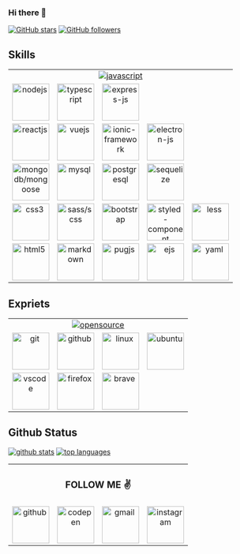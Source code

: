 ### Hi there 👋

<!--
Hi there 👋,
if you like my `README.md`, don't worry, use them 🤗
i mean you can copy/paste them 😉
because i love ❤️ opensource, did you like it?
-->

[![GitHub stars](https://img.shields.io/github/stars/miko-github/vueStoreDashboard.svg?style=social&label=Star&maxAge=2592000)](#)
[![GitHub followers](https://img.shields.io/github/followers/miko-github.svg?style=social&label=Follow&maxAge=2592000)](#)

<!-- [![Open Source Love][badge-open-source]][social-github] -->

<!-- ## Projects (repo) -->

## Skills

<table id="skills">
	<tr align="center">
		<td colspan="5">
			<a title="javascript" href="#">
				<img
					src="https://cdn.icon-icons.com/icons2/2108/PNG/512/javascript_icon_130900.png"
					alt="javascript"
				/>
			</a>
		</td>
	</tr>
	<tr align="center">
		<td>
			<a href="https://nodejs.org" title="nodejs" target="blank">
				<img
					src="https://cdn.icon-icons.com/icons2/2415/PNG/512/nodejs_original_logo_icon_146411.png"
					alt="nodejs"
					width="75px"
					height="75px"
				/>
			</a>
		</td>
		<td>
			<a
				href="https://www.typescriptlang.org/"
				title="typescript"
				target="_blank"
			>
				<img
					src="https://cdn.icon-icons.com/icons2/2415/PNG/512/typescript_plain_logo_icon_146316.png"
					alt="typescript"
					width="75px"
					height="75px"
				/>
			</a>
		</td>
		<td>
			<a href="https://expressjs.com" title="express-js" target="_blank">
				<img
					src="https://cdn.icon-icons.com/icons2/2699/PNG/512/expressjs_logo_icon_169185.png"
					alt="express-js"
					width="75px"
					height="75px"
				/>
			</a>
		</td>
	</tr>
	<tr align="center">
		<td>
			<a href="https://reactjs.org/" title="reactjs" target="_blank">
				<img
					src="https://cdn.icon-icons.com/icons2/2415/PNG/512/react_original_wordmark_logo_icon_146375.png"
					alt="reactjs"
					width="75px"
					height="75px"
				/>
			</a>
		</td>
		<td>
			<a href="https://vuejs.org" title="vuejs" target="_blank">
				<img
					src="https://cdn.icon-icons.com/icons2/2415/PNG/512/vuejs_original_wordmark_logo_icon_146305.png"
					alt="vuejs"
					width="75px"
					height="75px"
				/>
			</a>
		</td>
		<td>
			<a
				href="https://ionicframework.com/"
				title="ionic-framework"
				target="_blank"
			>
				<img
					src="https://ionicframework.com/img/meta/logo.png"
					alt="ionic-framework"
					width="75px"
					height="75px"
				/>
			</a>
		</td>
		<td>
			<a
				href="https://www.electronjs.org/"
				title="electron-js"
				target="_blank"
			>
				<img
					src="https://cdn.icon-icons.com/icons2/2552/PNG/512/electron_browser_logo_icon_152997.png"
					alt="electron-js"
					width="75px"
					height="75px"
				/>
			</a>
		</td>
	</tr>
	<tr align="center">
		<td>
			<a
				href="https://mongodb.com/"
				title="mongodb/mongoose"
				target="_blank"
			>
				<img
					src="https://cdn.icon-icons.com/icons2/2415/PNG/512/mongodb_original_wordmark_logo_icon_146425.png"
					alt="mongodb/mongoose"
					width="75px"
					height="75px"
				/>
			</a>
		</td>
		<td>
			<a href="https://www.mysql.com/" title="mysql" target="_blank">
				<img
					src="https://cdn.icon-icons.com/icons2/2415/PNG/512/mysql_original_wordmark_logo_icon_146417.png"
					alt="mysql"
					width="75px"
					height="75px"
				/>
			</a>
		</td>
		<td>
			<a
				href="https://www.postgresql.org/"
				title="postgresql"
				target="_blank"
			>
				<img
					src="https://cdn.icon-icons.com/icons2/2415/PNG/512/postgresql_plain_wordmark_logo_icon_146390.png"
					alt="postgresql"
					width="75px"
					height="75px"
				/>
			</a>
		</td>
		<td>
			<a href="https://sequelize.org/" title="sequelize" target="_blank">
				<img
					src="https://cdn.icon-icons.com/icons2/2107/PNG/512/file_type_sequelize_icon_130173.png"
					alt="sequelize"
					width="75px"
					height="75px"
				/>
			</a>
		</td>
	</tr>
	<tr align="center">
		<td>
			<a href="#" title="css3" target="_blank">
				<img
					src="https://cdn.icon-icons.com/icons2/2415/PNG/512/css_plain_wordmark_logo_icon_146574.png"
					alt="css3"
					width="75px"
					height="75px"
				/>
			</a>
		</td>
		<td>
			<a href="https://sass-lang.com/" title="sass/scss" target="_blank">
				<img
					src="https://cdn.icon-icons.com/icons2/2107/PNG/512/file_type_sass_icon_130182.png"
					alt="sass/scss"
					width="75px"
					height="75px"
				/>
			</a>
		</td>
		<td>
			<a
				href="https://getbootstrap.com/"
				title="bootstrap"
				target="_blank"
			>
				<img
					src="https://cdn.icon-icons.com/icons2/2415/PNG/512/bootstrap_plain_wordmark_logo_icon_146620.png"
					alt="bootstrap"
					width="75px"
					height="75px"
				/>
			</a>
		</td>
		<td>
			<a
				href="https://styled-components.com/"
				title="styled-component"
				target="_blank"
			>
				<img
					src="https://cdn.icon-icons.com/icons2/2107/PNG/512/file_type_styled_icon_130142.png"
					alt="styled-component"
					width="75px"
					height="75px"
				/>
			</a>
		</td>
		<td>
			<a href="https://lesscss.org/" title="less" target="_blank">
				<img
					src="https://cdn.icon-icons.com/icons2/2107/PNG/512/file_type_less_icon_130484.png"
					alt="less"
					width="75px"
					height="75px"
				/>
			</a>
		</td>
	</tr>
	<tr align="center">
		<td>
			<a href="#" title="html5" target="_blank">
				<img
					src="https://cdn.icon-icons.com/icons2/2415/PNG/128/html_plain_wordmark_logo_icon_146476.png"
					alt="html5"
					width="75px"
					height="75px"
				/>
			</a>
		</td>
		<td>
			<a href="#" title="markdown" target="_blank">
				<img
					src="https://cdn.icon-icons.com/icons2/2249/PNG/512/language_markdown_outline_icon_139425.png"
					alt="markdown"
					width="75px"
					height="75px"
				/>
			</a>
		</td>
		<td>
			<a href="https://pugjs.org" title="pugjs" target="_blank">
				<img
					src="https://cdn.icon-icons.com/icons2/2107/PNG/512/file_type_pug_icon_130225.png"
					alt="pugjs"
					width="75px"
					height="75px"
				/>
			</a>
		</td>
		<td>
			<a href="https://ejs.co/" title="ejs" target="_blank">
				<img
					src="https://cdn.icon-icons.com/icons2/2107/PNG/512/file_type_ejs_icon_130626.png"
					alt="ejs"
					width="75px"
					height="75px"
				/>
			</a>
		</td>
		<td>
			<a href="https://yaml.org/" title="yaml" target="_blank">
				<img
					src="https://cdn.icon-icons.com/icons2/2107/PNG/512/file_type_light_yaml_icon_130421.png"
					alt="yaml"
					width="75px"
					height="75px"
				/>
			</a>
		</td>
	</tr>
</table>

## Expriets

<table id="expriets">
	<tr align="center">
		<td colspan="5">
			<a
				href="https://opensource.org/"
				title="opensource"
				target="_blank"
			>
				<img
					src="https://cdn.icon-icons.com/icons2/2699/PNG/512/opensource_logo_icon_169884.png"
					alt="opensource"
				/>
			</a>
		</td>
	</tr>
	<tr align="center">
		<td>
			<a href="https://git-scm.com/" title="git" target="_blank">
				<img
					src="https://cdn.icon-icons.com/icons2/2415/PNG/512/git_plain_logo_icon_146507.png"
					alt="git"
					width="75px"
					height="75px"
				/>
			</a>
		</td>
		<td>
			<a href="https://github.com/" title="github" target="_blank">
				<img
					src="https://cdn.icon-icons.com/icons2/2415/PNG/512/github_original_wordmark_logo_icon_146506.png"
					alt="github"
					width="75px"
					height="75px"
				/>
			</a>
		</td>
		<td>
			<a href="https://www.linux.org/" title="linux" target="_blank">
				<img
					src="https://cdn.icon-icons.com/icons2/195/PNG/256/OS_Linux_23399.png"
					alt="linux"
					width="75px"
					height="75px"
				/>
			</a>
		</td>
		<td>
			<a href="https://ubuntu.com/" title="ubuntu" target="_blank">
				<img
					src="https://cdn.icon-icons.com/icons2/2415/PNG/512/ubuntu_plain_wordmark_logo_icon_146632.png"
					alt="ubuntu"
					width="75px"
					height="75px"
				/>
			</a>
		</td>
	</tr>
	<tr align="center">
		<td>
			<a
				href="https://code.visualstudio.com/"
				title="vscode"
				target="_blank"
			>
				<img
					src="https://cdn.icon-icons.com/icons2/2107/PNG/512/file_type_vscode_icon_130084.png"
					alt="vscode"
					width="75px"
					height="75px"
				/>
			</a>
		</td>
		<td>
			<a
				href="https://www.mozilla.org/en-US/firefox/new/"
				title="firefox"
			>
				<img
					src="https://cdn.icon-icons.com/icons2/836/PNG/512/Mozilla_Firefox_icon-icons.com_66770.png"
					alt="firefox"
					width="75px"
					height="75px"
				/>
			</a>
		</td>
		<td>
			<a href="https://brave.com/" title="brave" target="_blank">
				<img
					src="https://cdn.icon-icons.com/icons2/2699/PNG/512/brave_logo_icon_167780.png"
					alt="brave"
					width="75px"
					height="75px"
				/>
			</a>
		</td>
	</tr>
</table>

## Github Status

[![github stats](https://github-readme-stats.vercel.app/api?username=miko-github&theme=white-black)](#)
[![top languages](https://github-readme-stats.vercel.app/api/top-langs/?username=miko-github&theme=white-black)](#)

<table id="social-media">
	<tr align="center">
		<td colspan="4">
			<h3>FOLLOW ME ✌️</h3>
		</td>
	</tr>
	<tr align="center">
		<td>
			<a
				href="https://github.com/miko-github"
				title="github"
				target="_blank"
			>
				<img
					src="https://cdn.icon-icons.com/icons2/1793/PNG/512/githubdrawlogo_114764.png"
					alt="github"
					width="75px"
					height="75px"
				/>
			</a>
		</td>
		<td>
			<a
				href="https://codepen.com/miko-github"
				title="codepen"
				target="_blank"
			>
				<img
					src="https://cdn.icon-icons.com/icons2/1793/PNG/512/codependrawlogo_114723.png"
					alt="codepen"
					width="75px"
					height="75px"
				/>
			</a>
		</td>
		<td>
			<a
				href="mailto:mikoloism.github@gmail.com"
				title="gmail"
				target="_blank"
			>
				<img
					src="https://cdn.icon-icons.com/icons2/1793/PNG/512/postenvelope_114740.png"
					alt="gmail"
					width="75px"
					height="75px"
				/>
			</a>
		</td>
		<td>
			<a
				href="https://www.instagram.com/mikoloism"
				title="instagram"
				target="_blank"
			>
				<img
					src="https://cdn.icon-icons.com/icons2/1793/PNG/512/instagramdrawlogo_114752.png"
					alt="instagram"
					width="75px"
					height="75px"
				/>
			</a>
		</td>
	</tr>
</table>

<!-- TODO : figma, slack, bash, php, python, webpack, dev.to, gnu, new-sass-logo -->
